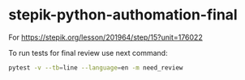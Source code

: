 # stepik-python-authomation-final
For https://stepik.org/lesson/201964/step/15?unit=176022

To run tests for final review use next command:

```bash
pytest -v --tb=line --language=en -m need_review
```